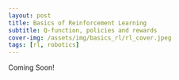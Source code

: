 ```yaml
---
layout: post
title: Basics of Reinforcement Learning
subtitle: Q-function, policies and rewards
cover-img: /assets/img/basics_rl/rl_cover.jpeg
tags: [rl, robotics]
---
```


Coming Soon!
